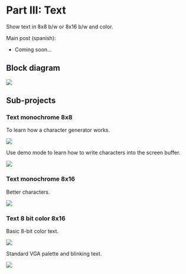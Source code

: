 # Part III: Text

Show text in 8x8 b/w or 8x16 b/w and color.

Main post (spanish):

- Coming soon...

## Block diagram

![](https://www.electronicayciencia.com/assets/2023/11/lcd_tang_nano_III_texto/img/text_8x16_colorblink.svg)

## Sub-projects

### Text monochrome 8x8

To learn how a character generator works.

![](https://www.electronicayciencia.com/assets/2023/11/lcd_tang_nano_III_texto/img/text_8x8_delay.jpg)

Use demo mode to learn how to write characters into the screen buffer.

![](https://www.electronicayciencia.com/assets/2023/11/lcd_tang_nano_III_texto/img/shinning8x8.gif)


### Text monochrome 8x16

Better characters.

![](https://www.electronicayciencia.com/assets/2023/11/lcd_tang_nano_III_texto/img/text_mono_8x16.jpg)


### Text 8 bit color 8x16

Basic 8-bit color text.

![](https://www.electronicayciencia.com/assets/2023/11/lcd_tang_nano_III_texto/img/full_color_text_8x16.jpg)

Standard VGA palette and blinking text.

![](https://www.electronicayciencia.com/assets/2023/11/lcd_tang_nano_III_texto/img/crash_screen.gif)
